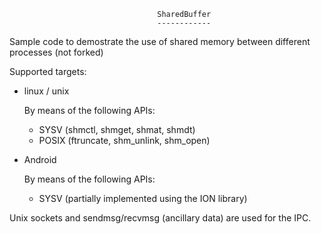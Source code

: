                                      SharedBuffer
                                     ------------

Sample code to demostrate the use of shared memory between different processes (not forked)

Supported targets:

- linux / unix

  By means of the following APIs:

  - SYSV  (shmctl, shmget, shmat, shmdt) 
  - POSIX (ftruncate, shm_unlink, shm_open)

- Android

  By means of the following APIs:

  - SYSV (partially implemented using the ION library)

Unix sockets and sendmsg/recvmsg (ancillary data) are used for the IPC.
